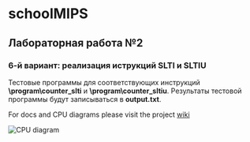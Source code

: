 # schoolMIPS
## Лабораторная работа №2
### 6-й вариант: реализация иструкций SLTI и SLTIU
Тестовые программы для соответствующих инструкций **\program\counter_slti** и **\program\counter_sltiu**.
Результаты тестовой программы будут записываться в **output.txt**.




For docs and CPU diagrams please visit the project [wiki](https://github.com/MIPSfpga/schoolMIPS/wiki)

![CPU diagram](../../wiki/img/schoolMIPS_diagram.gif) 
